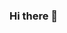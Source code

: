 ### Hi there 👋

<!--
**berriestime/berriestime** is a ✨ _special_ ✨ repository because its `README.md` (this file) appears on your GitHub profile.

Here are some ideas to get you started:

- 🔭 I’m currently working on improving my hard and soft skills.
- 🌱 I’m currently learning React.
- 👯 I’m looking to collaborate on web development.
- 🤔 I’m looking for help with practice English.
- 💬 Ask me about EdTech.
- 📫 How to reach me: tg:@berriestime
- 😄 Pronouns: she/her
- ⚡ Fun fact: not today
-->

